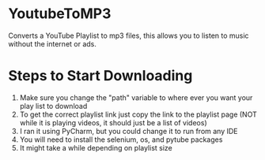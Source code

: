 # YoutubeToMP3
Converts a YouTube Playlist to mp3 files, this allows you to listen to music without the internet or ads.

# Steps to Start Downloading
1. Make sure you change the "path" variable to where ever you want your play list to download
2. To get the correct playlist link just copy the link to the playlist page (NOT while it is playing videos, it should just be a list of videos)
3. I ran it using PyCharm, but you could change it to run from any IDE
4. You will need to install the selenium, os, and pytube packages
5. It might take a while depending on playlist size
